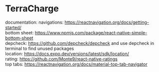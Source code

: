 # TerraCharge
documentation:
  navigations: https://reactnavigation.org/docs/getting-started/ <br />
  bottom sheet: https://www.npmjs.com/package/react-native-simple-bottom-sheet <br />
  depcheck: https://github.com/depcheck/depcheck and use depcheck in terminal to find unused packages <br />
  location: https://docs.expo.dev/versions/latest/sdk/location/ <br/>
  rating: https://github.com/Monte9/react-native-ratings <br/>
  top tabs: https://reactnavigation.org/docs/material-top-tab-navigator <br/>